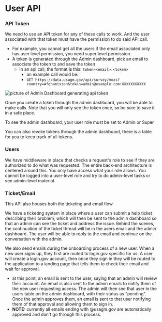 # User API

### API Token
We need to use an API token for any of these calls to work. And the user associated with that token must have the permission to do said API call. 
- For example, you cannot get all the users if the email associated only has user level permission, you need super level permission.
- A token is generated through the Admin dashboard, pick an email to associate the token to and save the token
    - In an api call, the format is this: `token=<email>:<token>`
        - an example call would be: 
        - `GET https://data.usagm.gov/api/survey/moas?country=Afghanistan&token=admin@example.com:XXXXXXXXXXX`

![picture of Admin Dashboard generating api token](../readme-token.png)


Once you create a token through the admin dashboard, you will be able to make calls. Note that you will only see the token once, so be sure to save it in a safe place. 

To see the admin dashboard, your user role must be set to Admin or Super

You can also revoke tokens through the admin dashboard, there is a table for you to keep track of all tokens.

### Users
We have middleware in place that checks a request's role to see if they are authorized to do what was requested. The entire back-end architecture is centered around this. You only have access what your role allows. You cannot be logged into a user-level role and try to do admin-level tasks or see admin-level material.


### Ticket/Email
This API also houses both the ticketing and email flow.

We have a ticketing system in place where a user can submit a help ticket describing their problem, which will then be sent to the admin dashboard so that an admin can see the ticket and address the issue. Behind the scenes, the continuation of the ticket thread will be in the users email and the admin dashboard. The user will be able to reply to the email and continue on the conversation with the admin.

We also send emails during the onboarding process of a new user. When a new user signs up, they first are routed to login.gov specific for us. A user will create a login.gov account, then once they sign in they will be routed to the application to a landing page that tells them to check their email and wait for approval. 
- at this point, an email is sent to the user, saying that an admin will review their account. An email is also sent to the admin emails to notify them of the new user requesting access. The admin will then see that user in the users table on the admin dashboard, with their status as "pending". Once the admin approves them, an email is sent to that user notifying them of that approval and allowing them to sign in.
- **NOTE:** currently all emails ending with @usagm.gov are automatically approved and don't go through this process.